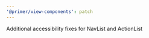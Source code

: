 ```yaml
---
'@primer/view-components': patch
---
```


Additional accessibility fixes for NavList and ActionList
